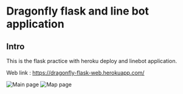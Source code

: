 # Dragonfly flask and line bot application


## Intro

This is the flask practice with heroku deploy and linebot application.

Web link : https://dragonfly-flask-web.herokuapp.com/

![Main page](https://i.imgur.com/wbAQtRZ.png)
![Map page](https://i.imgur.com/ohBppaz.png)
